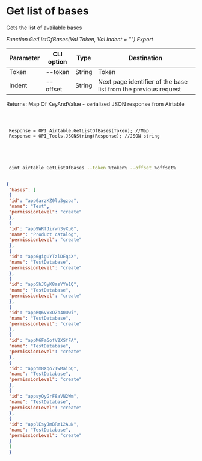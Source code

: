 ﻿---
sidebar_position: 1
---

# Get list of bases
 Gets the list of available bases


*Function GetListOfBases(Val Token, Val Indent = "") Export*

 | Parameter | CLI option | Type | Destination |
 |-|-|-|-|
 | Token | --token | String | Token |
 | Indent | --offset | String | Next page identifier of the base list from the previous request |

 
 Returns: Map Of KeyAndValue - serialized JSON response from Airtable 

```bsl title="Code example"
	
 
 
 Response = OPI_Airtable.GetListOfBases(Token); //Map
 Response = OPI_Tools.JSONString(Response); //JSON string
 
 
	
```

```sh title="CLI command example"
 
 oint airtable GetListOfBases --token %token% --offset %offset%


```


```json title="Result"

{
 "bases": [
 {
 "id": "appGarzKZ0lu3gzoa",
 "name": "Test",
 "permissionLevel": "create"
 },
 {
 "id": "app9WRfJirwn3yXuG",
 "name": "Product catalog",
 "permissionLevel": "create"
 },
 {
 "id": "app6gigUYTzlDEq4X",
 "name": "TestDatabase",
 "permissionLevel": "create"
 },
 {
 "id": "app5hJGyK8asYYe1Q",
 "name": "TestDatabase",
 "permissionLevel": "create"
 },
 {
 "id": "appRQ6VxxOZb40Uwi",
 "name": "TestDatabase",
 "permissionLevel": "create"
 },
 {
 "id": "appM6FaGofV2XSfFA",
 "name": "TestDatabase",
 "permissionLevel": "create"
 },
 {
 "id": "apptm8Xqo7TwMaipQ",
 "name": "TestDatabase",
 "permissionLevel": "create"
 },
 {
 "id": "appsyQyGrF8aVN2Wm",
 "name": "TestDatabase",
 "permissionLevel": "create"
 },
 {
 "id": "applEsyJmBRm12AuN",
 "name": "TestDatabase",
 "permissionLevel": "create"
 }
 ]
 }

```

